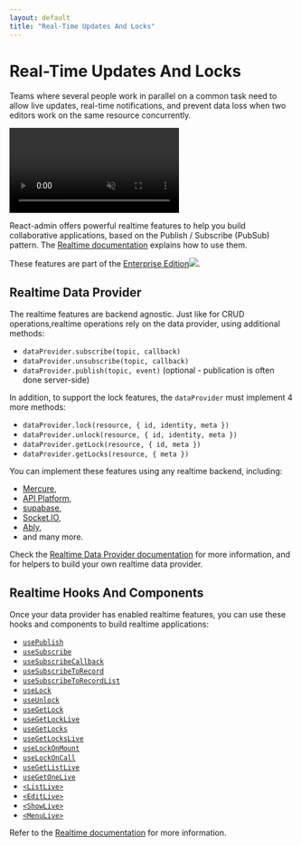 ```yaml
---
layout: default
title: "Real-Time Updates And Locks"
---
```


# Real-Time Updates And Locks

Teams where several people work in parallel on a common task need to allow live updates, real-time notifications, and prevent data loss when two editors work on the same resource concurrently. 

<video controls autoplay playsinline muted>
  <source src="./img/CollaborativeDemo.mp4" type="video/mp4" />
  Your browser does not support the video tag.
</video>

React-admin offers powerful realtime features to help you build collaborative applications, based on the Publish / Subscribe (PubSub) pattern. The [Realtime documentation](Realtime.md) explains how to use them.

These features are part of the [Enterprise Edition](https://react-admin-ee.marmelab.com)<img class="icon" src="./img/premium.svg" />.

## Realtime Data Provider

The realtime features are backend agnostic. Just like for CRUD operations,realtime operations rely on the data provider, using additional methods:

- `dataProvider.subscribe(topic, callback)`
- `dataProvider.unsubscribe(topic, callback)`
- `dataProvider.publish(topic, event)` (optional - publication is often done server-side)

In addition, to support the lock features, the `dataProvider` must implement 4 more methods:

- `dataProvider.lock(resource, { id, identity, meta })`
- `dataProvider.unlock(resource, { id, identity, meta })`
- `dataProvider.getLock(resource, { id, meta })`
- `dataProvider.getLocks(resource, { meta })`

You can implement these features using any realtime backend, including:

- [Mercure](https://mercure.rocks/),
- [API Platform](https://api-platform.com/docs/admin/real-time-mercure/#real-time-updates-with-mercure),
- [supabase](https://supabase.com/),
- [Socket.IO](https://socket.io/),
- [Ably](https://ably.com/),
- and many more.

Check the [Realtime Data Provider documentation](RealtimeDataProvider.md) for more information, and for helpers to build your own realtime data provider.

## Realtime Hooks And Components

Once your data provider has enabled realtime features, you can use these hooks and components to build realtime applications:

- [`usePublish`](usePublish.md)
- [`useSubscribe`](useSubscribe.md)
- [`useSubscribeCallback`](useSubscribeCallback.md)
- [`useSubscribeToRecord`](useSubscribeToRecord.md)
- [`useSubscribeToRecordList`](useSubscribeToRecordList.md)
- [`useLock`](useLock.md)
- [`useUnlock`](useUnlock.md)
- [`useGetLock`](useGetLock.md)
- [`useGetLockLive`](useGetLockLive.md)
- [`useGetLocks`](useGetLocks.md)
- [`useGetLocksLive`](useGetLocksLive.md)
- [`useLockOnMount`](useLockOnMount.md)
- [`useLockOnCall`](useLockOnCall.md)
- [`useGetListLive`](useGetListLive.md)
- [`useGetOneLive`](useGetOneLive.md)
- [`<ListLive>`](ListLive.md)
- [`<EditLive>`](EditLive.md)
- [`<ShowLive>`](ShowLive.md)
- [`<MenuLive>`](MenuLive.md)

Refer to the [Realtime documentation](Realtime.md) for more information.